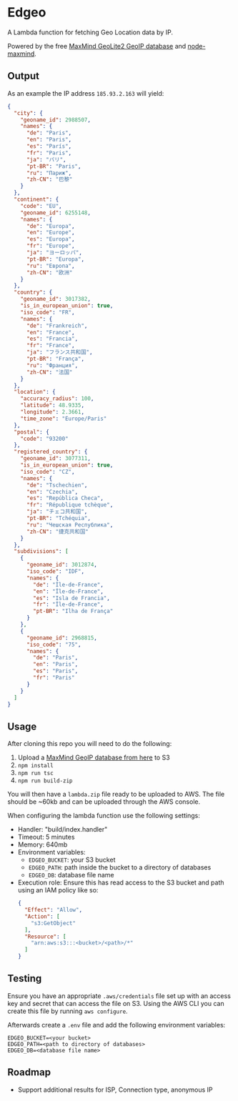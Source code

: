 Edgeo
=====

A Lambda function for fetching Geo Location data by IP.

Powered by the free [MaxMind GeoLite2 GeoIP database](https://dev.maxmind.com/geoip/geoip2/geolite2/) and [node-maxmind](https://github.com/runk/node-maxmind).

## Output

As an example the IP address `185.93.2.163` will yield:

```json
{
  "city": {
    "geoname_id": 2988507,
    "names": {
      "de": "Paris",
      "en": "Paris",
      "es": "París",
      "fr": "Paris",
      "ja": "パリ",
      "pt-BR": "Paris",
      "ru": "Париж",
      "zh-CN": "巴黎"
    }
  },
  "continent": {
    "code": "EU",
    "geoname_id": 6255148,
    "names": {
      "de": "Europa",
      "en": "Europe",
      "es": "Europa",
      "fr": "Europe",
      "ja": "ヨーロッパ",
      "pt-BR": "Europa",
      "ru": "Европа",
      "zh-CN": "欧洲"
    }
  },
  "country": {
    "geoname_id": 3017382,
    "is_in_european_union": true,
    "iso_code": "FR",
    "names": {
      "de": "Frankreich",
      "en": "France",
      "es": "Francia",
      "fr": "France",
      "ja": "フランス共和国",
      "pt-BR": "França",
      "ru": "Франция",
      "zh-CN": "法国"
    }
  },
  "location": {
    "accuracy_radius": 100,
    "latitude": 48.9335,
    "longitude": 2.3661,
    "time_zone": "Europe/Paris"
  },
  "postal": {
    "code": "93200"
  },
  "registered_country": {
    "geoname_id": 3077311,
    "is_in_european_union": true,
    "iso_code": "CZ",
    "names": {
      "de": "Tschechien",
      "en": "Czechia",
      "es": "República Checa",
      "fr": "République tchèque",
      "ja": "チェコ共和国",
      "pt-BR": "Tchéquia",
      "ru": "Чешская Республика",
      "zh-CN": "捷克共和国"
    }
  },
  "subdivisions": [
    {
      "geoname_id": 3012874,
      "iso_code": "IDF",
      "names": {
        "de": "Île-de-France",
        "en": "Île-de-France",
        "es": "Isla de Francia",
        "fr": "Île-de-France",
        "pt-BR": "Ilha de França"
      }
    },
    {
      "geoname_id": 2968815,
      "iso_code": "75",
      "names": {
        "de": "Paris",
        "en": "Paris",
        "es": "Paris",
        "fr": "Paris"
      }
    }
  ]
}
```

## Usage

After cloning this repo you will need to do the following:

1. Upload a [MaxMind GeoIP database from here](https://dev.maxmind.com/geoip/geoip2/geolite2/) to S3
1. `npm install`
2. `npm run tsc`
3. `npm run build-zip`

You will then have a `lambda.zip` file ready to be uploaded to AWS. The file should be ~60kb and can be uploaded through the AWS console.

When configuring the lambda function use the following settings:

- Handler: "build/index.handler"
- Timeout: 5 minutes
- Memory: 640mb
- Environment variables:
  - `EDGEO_BUCKET`: your S3 bucket
  - `EDGEO_PATH`: path inside the bucket to a directory of databases
  - `EDGEO_DB`: database file name
- Execution role: Ensure this has read access to the S3 bucket and path using an IAM policy like so:
  ```json
  {
    "Effect": "Allow",
    "Action": [
      "s3:GetObject"
    ],
    "Resource": [
      "arn:aws:s3:::<bucket>/<path>/*"
    ]
  }
  ```

## Testing

Ensure you have an appropriate `.aws/credentials` file set up with an access key and secret that can access the file on S3. Using the AWS CLI you can create this file by running `aws configure`.

Afterwards create a `.env` file and add the following environment variables:

```
EDGEO_BUCKET=<your bucket>
EDGEO_PATH=<path to directory of databases>
EDGEO_DB=<database file name>
```

## Roadmap

- Support additional results for ISP, Connection type, anonymous IP
